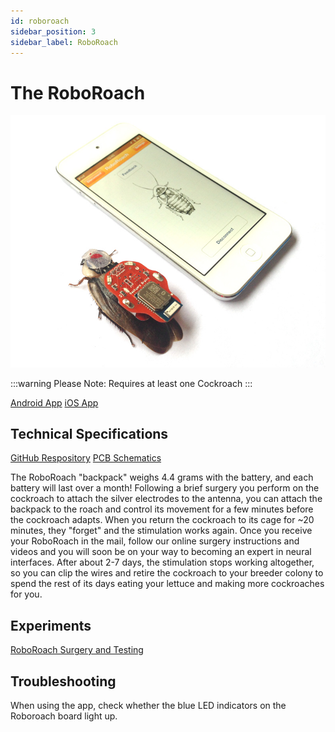 ```yaml
---
id: roboroach
sidebar_position: 3
sidebar_label: RoboRoach
---
```


# The RoboRoach #

![Roboroach and app](./RoboRoach.jpg)

:::warning
Please Note: Requires at least one Cockroach
:::


[Android App](https://backyardbrains.com/products/files/RoboRoach-V1.3.apk)
[iOS App](https://itunes.apple.com/us/app/byb-remote/id792968848?mt=8)

## Technical Specifications ##

[GitHub Respository](https://github.com/BackyardBrains/RoboRoach)
[PCB Schematics](https://backyardbrains.com/products/files/RoboRoach.v.1.1b.pdf)

The RoboRoach "backpack" weighs 4.4 grams with the battery, and each battery will last over a month! Following a brief surgery you perform on the cockroach to attach the silver electrodes to the antenna, you can attach the backpack to the roach and control its movement for a few minutes before the cockroach adapts. When you return the cockroach to its cage for ~20 minutes, they "forget" and the stimulation works again. Once you receive your RoboRoach in the mail, follow our online surgery instructions and videos and you will soon be on your way to becoming an expert in neural interfaces. After about 2-7 days, the stimulation stops working altogether, so you can clip the wires and retire the cockroach to your breeder colony to spend the rest of its days eating your lettuce and making more cockroaches for you. 


## Experiments ##
[RoboRoach Surgery and Testing](https://backyardbrains.com/experiments/roboRoachSurgery)


## Troubleshooting ##

When using the app, check whether the blue LED indicators on the Roboroach board light up.
